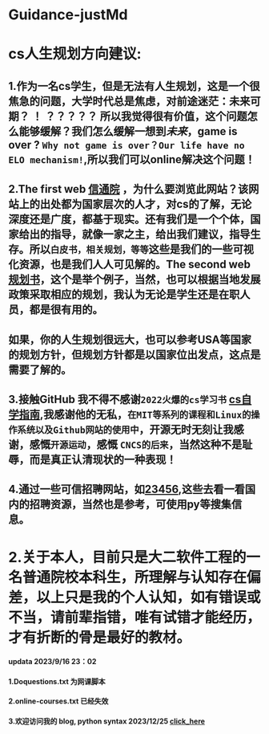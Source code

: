 # Guidance-justMd
# **cs人生规划方向建议:**
## 1.作为一名cs学生，但是无法有人生规划，这是一个很焦急的问题，大学时代总是焦虑，对前途迷茫：**未来可期？ ！ ？？？？？** 所以我觉得很有价值，这个问题怎么能够缓解？我们怎么缓解一想到*未来*，game is over ? `Why not game is over？Our life have no ELO mechanism!`,所以我们可以online解决这个问题！
## 2.The first web [信通院](http://www.caict.ac.cn) ，为什么要浏览此网站？该网站上的出处都为国家层次的人才，对cs的了解，无论深度还是广度，都基于现实。还有我们是一个个体，国家给出的指导，就像一家之主，给出我们建议，指导生存。所以`白皮书，相关规划，等等`这些是我们的一些可视化资源，也是我们人人可见解的。The second web [规划书](https://www.gov.cn/xinwen/2021-03/13/content_5592681.htm)，这个是举个例子，当然，也可以根据当地发展政策采取相应的规划，我认为无论是学生还是在职人员，都是很有用的。
## **如果，你的人生规划很远大，也可以参考USA等国家的规划方针，但规划方针都是以国家位出发点，这点是需要了解的。**
## 3.接触GitHub 我不得不感谢`2022火爆的cs学习书` [cs自学指南](https://csdiy.wiki/),我感谢他的无私，`在MIT等系列的课程和Linux的操作系统以及Github网站的使用中`，**开源**无时无刻让我感谢，感慨`开源运动`，感慨 `CNCS的后来`，当然这种不是耻辱，而是真正认清现状的一种表现！
## 4.通过一些可信招聘网站，如[23456](https://www.ncss.cn/),这些去看一看国内的招聘资源，当然也是参考，可使用py等搜集信息。
# **2.关于本人，目前只是大二软件工程的一名普通院校本科生，所理解与认知存在偏差，以上只是我的个人认知，如有错误或不当，请前辈指错，唯有试错才能经历，才有折断的骨是最好的教材。**
####                                                                                                    updata 2023/9/16 23：02
#### 1.Doquestions.txt 为网课脚本
#### 2.online-courses.txt 已经失效
#### 3.欢迎访问我的 blog, python syntax 2023/12/25 [click_here](https://laumoyu.blogspot.com/)
